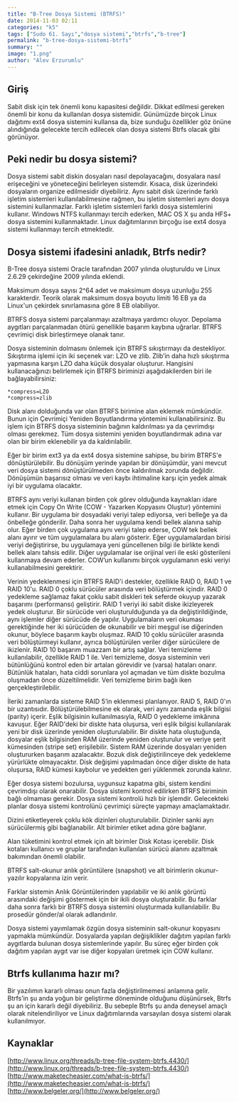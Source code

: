 ```yaml
---
title: "B-Tree Dosya Sistemi (BTRFS)"
date: 2014-11-03 02:11
categories: "k5"
tags: ["Sudo 61. Sayı","dosya sistemi","btrfs","b-tree"]
permalink: "b-tree-dosya-sistemi-btrfs"
summary: ""
image: "1.png"
author: "Alev Erzurumlu"
---
```

## Giriş

Sabit disk için tek önemli konu kapasitesi değildir. Dikkat edilmesi gereken önemli bir konu da kullanılan dosya sistemidir. Günümüzde birçok Linux dağıtımı ext4 dosya sistemini kullansa da, bize sunduğu özellikler göz önüne alındığında gelecekte tercih edilecek olan dosya sistemi Btrfs olacak gibi görünüyor.

## Peki nedir bu dosya sistemi?
Dosya sistemi sabit diskin dosyaları nasıl depolayacağını, dosyalara nasıl erişeceğini ve yöneteceğini belirleyen sistemdir. Kısaca, disk üzerindeki dosyaların organize edilmesidir diyebiliriz. Aynı sabit disk üzerinde farklı işletim sistemleri kullanılabilmesine rağmen, bu işletim sistemleri aynı dosya sistemini kullanmazlar. Farklı işletim sistemleri farklı dosya sistemlerini kullanır. Windows NTFS kullanmayı tercih ederken, MAC OS X şu anda HFS+ dosya sistemini kullanmaktadır. Linux dağıtımlarının birçoğu ise ext4 dosya sistemi kullanmayı tercih etmektedir.

## Dosya sistemi ifadesini anladık, Btrfs nedir?
B-Tree dosya sistemi Oracle tarafından 2007 yılında oluşturuldu ve Linux 2.6.29 çekirdeğine 2009 yılında eklendi.

Maksimum dosya sayısı 2^64 adet ve maksimum dosya uzunluğu 255 karakterdir. Teorik olarak maksimum dosya boyutu limiti 16 EB ya da Linux'un çekirdek sınırlamasına göre 8 EB olabiliyor.

BTRFS dosya sistemi parçalanmayı azaltmaya yardımcı oluyor. Depolama aygıtları parçalanmadan ötürü genellikle başarım kaybına uğrarlar. BTRFS çevrimiçi disk birleştirmeye olanak tanır.

Dosya sisteminin dolmasını önlemek için BTRFS sıkıştırmayı da destekliyor. Sıkıştırma işlemi için iki seçenek var: LZO ve zlib. Zlib’in daha hızlı sıkıştırma yapmasına karşın LZO daha küçük dosyalar oluşturur. Hangisini kullanacağınızı belirlemek için BTRFS biriminizi aşağıdakilerden biri ile bağlayabilirsiniz:

```
*compress=LZO
*compress=zlib
```

Disk alanı dolduğunda var olan BTRFS birimine alan eklemek mümkündür. Bunun için Çevrimiçi Yeniden Boyutlandırma yöntemini kullanabilirsiniz. Bu işlem için BTRFS dosya sisteminin bağının kaldırılması ya da çevrimdışı olması gerekmez. Tüm dosya sistemini yeniden boyutlandırmak adına var olan bir birim eklenebilir ya da kaldırılabilir.

Eğer bir birim ext3 ya da ext4 dosya sistemine sahipse, bu birim BTRFS'e dönüştürülebilir. Bu dönüşüm yerinde yapılan bir dönüşümdür, yani mevcut veri dosya sistemi dönüştürülmeden önce kaldırılmak zorunda değildir. Dönüşümün başarısız olması ve veri kaybı ihtimaline karşı için yedek almak iyi bir uygulama olacaktır.

BTRFS aynı veriyi kullanan birden çok görev olduğunda kaynakları idare etmek için Copy On Write (COW - Yazarken Kopyasını Oluştur) yöntemini kullanır. Bir uygulama bir dosyadaki veriyi talep ediyorsa, veri belleğe ya da önbelleğe gönderilir. Daha sonra her uygulama kendi bellek alanına sahip olur. Eğer birden çok uygulama aynı veriyi talep ederse, COW tek bellek alanı ayırır ve tüm uygulamalara bu alanı gösterir. Eğer uygulamalardan birisi veriyi değiştirirse, bu uygulamaya yeni güncellenen bilgi ile birlikte kendi bellek alanı tahsis edilir. Diğer uygulamalar ise orijinal veri ile eski gösterileni kullanmaya devam ederler. COW’un kullanımı birçok uygulamanın eski veriyi kullanabilmesini gerektirir.

Verinin yedeklenmesi için BTRFS RAID'i destekler, özellikle RAID 0, RAID 1 ve RAID 10'u. RAID 0 çoklu sürücüler arasında veri bölüştürmek içindir. RAID 0 yedekleme sağlamaz fakat çoklu sabit diskleri tek seferde okuyup yazarak başarımı (performansı) geliştirir. RAID 1 veriyi iki sabit diske ikizleyerek yedek oluşturur. Bir sürücüde veri oluşturulduğunda ya da değiştirildiğinde, aynı işlemler diğer sürücüde de yapılır. Uygulamaların veri okuması gerektiğinde her iki sürücüden de okunabilir ve biri meşgul ise diğerinden okunur, böylece başarım kaybı oluşmaz. RAID 10 çoklu sürücüler arasında veri bölüştürmeyi kullanır, ayrıca bölüştürülen veriler diğer sürücülere de ikizlenir. RAID 10 başarım muazzam bir artış sağlar. Veri temizleme kullanılabilir, özellikle RAID 1 ile. Veri temizleme, dosya sisteminin veri bütünlüğünü kontrol eden bir artalan görevidir ve (varsa) hataları onarır. Bütünlük hataları, hata ciddi sorunlara yol açmadan ve tüm diskte bozulma oluşmadan önce düzeltilmelidir. Veri temizleme birim bağlı iken gerçekleştirilebilir.

İleriki zamanlarda sisteme RAID 5’in eklenmesi planlanıyor. RAID 5, RAID 0'ın bir uzantısıdır. Bölüştürülebilmesine ek olarak, veri aynı zamanda eşlik bilgisi (parity) içerir. Eşlik bilgisinin kullanılmasıyla, RAID 0 yedekleme imkânına kavuşur. Eğer RAID'deki bir diskte hata oluşursa, veri eşlik bilgisi kullanılarak yeni bir disk üzerinde yeniden oluşturulabilir. Bir diskte hata oluştuğunda, dosyalar eşlik bilgisinden RAM üzerinde yeniden oluşturulur ve veriye şerit kümesinden (stripe set) erişilebilir. Sistem RAM üzerinde dosyaları yeniden oluştururken başarım azalacaktır. Bozuk disk değiştirilinceye dek yedekleme yürürlükte olmayacaktır. Disk değişimi yapılmadan önce diğer diskte de hata oluşursa, RAID kümesi kaybolur ve yedekten geri yüklenmek zorunda kalınır.

Eğer dosya sistemi bozulursa, uygunsuz kapatma gibi, sistem kendini çevrimdışı olarak onarabilir. Dosya sistemi kontrol edilirken BTRFS biriminin bağlı olmaması gerekir. Dosya sistemi kontrolü hızlı bir işlemdir. Gelecekteki planlar dosya sistemi kontrolünü çevrimiçi süreçte yapmayı amaçlamaktadır.

Dizini etiketleyerek çoklu kök dizinleri oluşturulabilir. Dizinler sanki ayrı sürücülermiş gibi bağlanabilir. Alt birimler etiket adına göre bağlanır.

Alan tüketimini kontrol etmek için alt birimler Disk Kotası içerebilir. Disk kotaları kullanıcı ve gruplar tarafından kullanılan sürücü alanını azaltmak bakımından önemli olabilir.

BTRFS salt-okunur anlık görüntülere (snapshot) ve alt birimlerin okunur-yazılır kopyalarına izin verir.

Farklar sistemin Anlık Görüntülerinden yapılabilir ve iki anlık görüntü arasındaki değişimi göstermek için bir ikili dosya oluşturabilir. Bu farklar daha sonra farklı bir BTRFS dosya sistemini oluşturmada kullanılabilir. Bu prosedür gönder/al olarak adlandırılır.

Dosya sistemi yayımlamak özgün dosya sisteminin salt-okunur kopyasını yapmakla mümkündür. Dosyalarda yapılan değişiklikler dağıtım yapılan farklı aygıtlarda bulunan dosya sistemlerinde yapılır. Bu süreç eğer birden çok dağıtım yapılan aygıt var ise diğer kopyaları üretmek için COW kullanır.

## Btrfs kullanıma hazır mı?
Bir yazılımın kararlı olması onun fazla değiştirilmemesi anlamına gelir. Btrfs’in şu anda yoğun bir geliştirme döneminde olduğunu düşünürsek, Btrfs şu an için kararlı değil diyebiliriz. Bu sebeple Btrfs şu anda deneysel amaçlı olarak nitelendiriliyor ve Linux dağıtımlarında varsayılan dosya sistemi olarak kullanılmıyor.

## Kaynaklar
[http://www.linux.org/threads/b-tree-file-system-btrfs.4430/](http://www.linux.org/threads/b-tree-file-system-btrfs.4430/)  
[http://www.maketecheasier.com/what-is-btrfs/](http://www.maketecheasier.com/what-is-btrfs/)  
[http://www.belgeler.org/](http://www.belgeler.org/)
